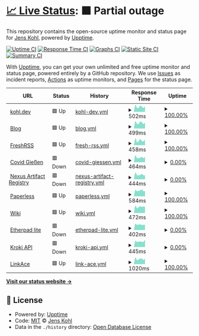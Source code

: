 # [📈 Live Status](https://jk.github.io/upptime): <!--live status--> **🟧 Partial outage**

This repository contains the open-source uptime monitor and status page for [Jens Kohl](http://jkohl.com), powered by [Upptime](https://github.com/upptime/upptime).

[![Uptime CI](https://github.com/koj-co/upptime/workflows/Uptime%20CI/badge.svg)](https://github.com/koj-co/upptime/actions?query=workflow%3A%22Uptime+CI%22)
[![Response Time CI](https://github.com/koj-co/upptime/workflows/Response%20Time%20CI/badge.svg)](https://github.com/koj-co/upptime/actions?query=workflow%3A%22Response+Time+CI%22)
[![Graphs CI](https://github.com/koj-co/upptime/workflows/Graphs%20CI/badge.svg)](https://github.com/koj-co/upptime/actions?query=workflow%3A%22Graphs+CI%22)
[![Static Site CI](https://github.com/koj-co/upptime/workflows/Static%20Site%20CI/badge.svg)](https://github.com/koj-co/upptime/actions?query=workflow%3A%22Static+Site+CI%22)
[![Summary CI](https://github.com/koj-co/upptime/workflows/Summary%20CI/badge.svg)](https://github.com/koj-co/upptime/actions?query=workflow%3A%22Summary+CI%22)

With [Upptime](https://upptime.js.org), you can get your own unlimited and free uptime monitor and status page, powered entirely by a GitHub repository. We use [Issues](https://github.com/jk/upptime/issues) as incident reports, [Actions](https://github.com/jk/upptime/actions) as uptime monitors, and [Pages](https://jk.github.io/upptime) for the status page.

<!--start: status pages-->
<!-- This summary is generated by Upptime (https://github.com/upptime/upptime) -->
<!-- Do not edit this manually, your changes will be overwritten -->
<!-- prettier-ignore -->
| URL | Status | History | Response Time | Uptime |
| --- | ------ | ------- | ------------- | ------ |
| <img alt="" src="https://icons.duckduckgo.com/ip3/kohl.dev.ico" height="13"> [kohl.dev](https://kohl.dev) | 🟩 Up | [kohl-dev.yml](https://github.com/jk/upptime/commits/HEAD/history/kohl-dev.yml) | <details><summary><img alt="Response time graph" src="./graphs/kohl-dev/response-time-week.png" height="20"> 502ms</summary><br><a href="https://jk.github.io/upptime/history/kohl-dev"><img alt="Response time 545" src="https://img.shields.io/endpoint?url=https%3A%2F%2Fraw.githubusercontent.com%2Fjk%2Fupptime%2FHEAD%2Fapi%2Fkohl-dev%2Fresponse-time.json"></a><br><a href="https://jk.github.io/upptime/history/kohl-dev"><img alt="24-hour response time 430" src="https://img.shields.io/endpoint?url=https%3A%2F%2Fraw.githubusercontent.com%2Fjk%2Fupptime%2FHEAD%2Fapi%2Fkohl-dev%2Fresponse-time-day.json"></a><br><a href="https://jk.github.io/upptime/history/kohl-dev"><img alt="7-day response time 502" src="https://img.shields.io/endpoint?url=https%3A%2F%2Fraw.githubusercontent.com%2Fjk%2Fupptime%2FHEAD%2Fapi%2Fkohl-dev%2Fresponse-time-week.json"></a><br><a href="https://jk.github.io/upptime/history/kohl-dev"><img alt="30-day response time 504" src="https://img.shields.io/endpoint?url=https%3A%2F%2Fraw.githubusercontent.com%2Fjk%2Fupptime%2FHEAD%2Fapi%2Fkohl-dev%2Fresponse-time-month.json"></a><br><a href="https://jk.github.io/upptime/history/kohl-dev"><img alt="1-year response time 547" src="https://img.shields.io/endpoint?url=https%3A%2F%2Fraw.githubusercontent.com%2Fjk%2Fupptime%2FHEAD%2Fapi%2Fkohl-dev%2Fresponse-time-year.json"></a></details> | <details><summary><a href="https://jk.github.io/upptime/history/kohl-dev">100.00%</a></summary><a href="https://jk.github.io/upptime/history/kohl-dev"><img alt="All-time uptime 99.89%" src="https://img.shields.io/endpoint?url=https%3A%2F%2Fraw.githubusercontent.com%2Fjk%2Fupptime%2FHEAD%2Fapi%2Fkohl-dev%2Fuptime.json"></a><br><a href="https://jk.github.io/upptime/history/kohl-dev"><img alt="24-hour uptime 100.00%" src="https://img.shields.io/endpoint?url=https%3A%2F%2Fraw.githubusercontent.com%2Fjk%2Fupptime%2FHEAD%2Fapi%2Fkohl-dev%2Fuptime-day.json"></a><br><a href="https://jk.github.io/upptime/history/kohl-dev"><img alt="7-day uptime 100.00%" src="https://img.shields.io/endpoint?url=https%3A%2F%2Fraw.githubusercontent.com%2Fjk%2Fupptime%2FHEAD%2Fapi%2Fkohl-dev%2Fuptime-week.json"></a><br><a href="https://jk.github.io/upptime/history/kohl-dev"><img alt="30-day uptime 100.00%" src="https://img.shields.io/endpoint?url=https%3A%2F%2Fraw.githubusercontent.com%2Fjk%2Fupptime%2FHEAD%2Fapi%2Fkohl-dev%2Fuptime-month.json"></a><br><a href="https://jk.github.io/upptime/history/kohl-dev"><img alt="1-year uptime 99.82%" src="https://img.shields.io/endpoint?url=https%3A%2F%2Fraw.githubusercontent.com%2Fjk%2Fupptime%2FHEAD%2Fapi%2Fkohl-dev%2Fuptime-year.json"></a></details>
| <img alt="" src="https://icons.duckduckgo.com/ip3/blog.kohl.dev.ico" height="13"> [Blog](https://blog.kohl.dev) | 🟩 Up | [blog.yml](https://github.com/jk/upptime/commits/HEAD/history/blog.yml) | <details><summary><img alt="Response time graph" src="./graphs/blog/response-time-week.png" height="20"> 499ms</summary><br><a href="https://jk.github.io/upptime/history/blog"><img alt="Response time 532" src="https://img.shields.io/endpoint?url=https%3A%2F%2Fraw.githubusercontent.com%2Fjk%2Fupptime%2FHEAD%2Fapi%2Fblog%2Fresponse-time.json"></a><br><a href="https://jk.github.io/upptime/history/blog"><img alt="24-hour response time 421" src="https://img.shields.io/endpoint?url=https%3A%2F%2Fraw.githubusercontent.com%2Fjk%2Fupptime%2FHEAD%2Fapi%2Fblog%2Fresponse-time-day.json"></a><br><a href="https://jk.github.io/upptime/history/blog"><img alt="7-day response time 499" src="https://img.shields.io/endpoint?url=https%3A%2F%2Fraw.githubusercontent.com%2Fjk%2Fupptime%2FHEAD%2Fapi%2Fblog%2Fresponse-time-week.json"></a><br><a href="https://jk.github.io/upptime/history/blog"><img alt="30-day response time 495" src="https://img.shields.io/endpoint?url=https%3A%2F%2Fraw.githubusercontent.com%2Fjk%2Fupptime%2FHEAD%2Fapi%2Fblog%2Fresponse-time-month.json"></a><br><a href="https://jk.github.io/upptime/history/blog"><img alt="1-year response time 534" src="https://img.shields.io/endpoint?url=https%3A%2F%2Fraw.githubusercontent.com%2Fjk%2Fupptime%2FHEAD%2Fapi%2Fblog%2Fresponse-time-year.json"></a></details> | <details><summary><a href="https://jk.github.io/upptime/history/blog">100.00%</a></summary><a href="https://jk.github.io/upptime/history/blog"><img alt="All-time uptime 99.94%" src="https://img.shields.io/endpoint?url=https%3A%2F%2Fraw.githubusercontent.com%2Fjk%2Fupptime%2FHEAD%2Fapi%2Fblog%2Fuptime.json"></a><br><a href="https://jk.github.io/upptime/history/blog"><img alt="24-hour uptime 100.00%" src="https://img.shields.io/endpoint?url=https%3A%2F%2Fraw.githubusercontent.com%2Fjk%2Fupptime%2FHEAD%2Fapi%2Fblog%2Fuptime-day.json"></a><br><a href="https://jk.github.io/upptime/history/blog"><img alt="7-day uptime 100.00%" src="https://img.shields.io/endpoint?url=https%3A%2F%2Fraw.githubusercontent.com%2Fjk%2Fupptime%2FHEAD%2Fapi%2Fblog%2Fuptime-week.json"></a><br><a href="https://jk.github.io/upptime/history/blog"><img alt="30-day uptime 100.00%" src="https://img.shields.io/endpoint?url=https%3A%2F%2Fraw.githubusercontent.com%2Fjk%2Fupptime%2FHEAD%2Fapi%2Fblog%2Fuptime-month.json"></a><br><a href="https://jk.github.io/upptime/history/blog"><img alt="1-year uptime 99.93%" src="https://img.shields.io/endpoint?url=https%3A%2F%2Fraw.githubusercontent.com%2Fjk%2Fupptime%2FHEAD%2Fapi%2Fblog%2Fuptime-year.json"></a></details>
| <img alt="" src="https://icons.duckduckgo.com/ip3/freshrss.kohl.dev.ico" height="13"> [FreshRSS](https://freshrss.kohl.dev) | 🟩 Up | [fresh-rss.yml](https://github.com/jk/upptime/commits/HEAD/history/fresh-rss.yml) | <details><summary><img alt="Response time graph" src="./graphs/fresh-rss/response-time-week.png" height="20"> 458ms</summary><br><a href="https://jk.github.io/upptime/history/fresh-rss"><img alt="Response time 520" src="https://img.shields.io/endpoint?url=https%3A%2F%2Fraw.githubusercontent.com%2Fjk%2Fupptime%2FHEAD%2Fapi%2Ffresh-rss%2Fresponse-time.json"></a><br><a href="https://jk.github.io/upptime/history/fresh-rss"><img alt="24-hour response time 391" src="https://img.shields.io/endpoint?url=https%3A%2F%2Fraw.githubusercontent.com%2Fjk%2Fupptime%2FHEAD%2Fapi%2Ffresh-rss%2Fresponse-time-day.json"></a><br><a href="https://jk.github.io/upptime/history/fresh-rss"><img alt="7-day response time 458" src="https://img.shields.io/endpoint?url=https%3A%2F%2Fraw.githubusercontent.com%2Fjk%2Fupptime%2FHEAD%2Fapi%2Ffresh-rss%2Fresponse-time-week.json"></a><br><a href="https://jk.github.io/upptime/history/fresh-rss"><img alt="30-day response time 484" src="https://img.shields.io/endpoint?url=https%3A%2F%2Fraw.githubusercontent.com%2Fjk%2Fupptime%2FHEAD%2Fapi%2Ffresh-rss%2Fresponse-time-month.json"></a><br><a href="https://jk.github.io/upptime/history/fresh-rss"><img alt="1-year response time 519" src="https://img.shields.io/endpoint?url=https%3A%2F%2Fraw.githubusercontent.com%2Fjk%2Fupptime%2FHEAD%2Fapi%2Ffresh-rss%2Fresponse-time-year.json"></a></details> | <details><summary><a href="https://jk.github.io/upptime/history/fresh-rss">100.00%</a></summary><a href="https://jk.github.io/upptime/history/fresh-rss"><img alt="All-time uptime 99.89%" src="https://img.shields.io/endpoint?url=https%3A%2F%2Fraw.githubusercontent.com%2Fjk%2Fupptime%2FHEAD%2Fapi%2Ffresh-rss%2Fuptime.json"></a><br><a href="https://jk.github.io/upptime/history/fresh-rss"><img alt="24-hour uptime 100.00%" src="https://img.shields.io/endpoint?url=https%3A%2F%2Fraw.githubusercontent.com%2Fjk%2Fupptime%2FHEAD%2Fapi%2Ffresh-rss%2Fuptime-day.json"></a><br><a href="https://jk.github.io/upptime/history/fresh-rss"><img alt="7-day uptime 100.00%" src="https://img.shields.io/endpoint?url=https%3A%2F%2Fraw.githubusercontent.com%2Fjk%2Fupptime%2FHEAD%2Fapi%2Ffresh-rss%2Fuptime-week.json"></a><br><a href="https://jk.github.io/upptime/history/fresh-rss"><img alt="30-day uptime 100.00%" src="https://img.shields.io/endpoint?url=https%3A%2F%2Fraw.githubusercontent.com%2Fjk%2Fupptime%2FHEAD%2Fapi%2Ffresh-rss%2Fuptime-month.json"></a><br><a href="https://jk.github.io/upptime/history/fresh-rss"><img alt="1-year uptime 99.93%" src="https://img.shields.io/endpoint?url=https%3A%2F%2Fraw.githubusercontent.com%2Fjk%2Fupptime%2FHEAD%2Fapi%2Ffresh-rss%2Fuptime-year.json"></a></details>
| <img alt="" src="https://icons.duckduckgo.com/ip3/covid-gi.kohl.dev.ico" height="13"> [Covid Gießen](https://covid-gi.kohl.dev) | 🟥 Down | [covid-giessen.yml](https://github.com/jk/upptime/commits/HEAD/history/covid-giessen.yml) | <details><summary><img alt="Response time graph" src="./graphs/covid-giessen/response-time-week.png" height="20"> 464ms</summary><br><a href="https://jk.github.io/upptime/history/covid-giessen"><img alt="Response time 509" src="https://img.shields.io/endpoint?url=https%3A%2F%2Fraw.githubusercontent.com%2Fjk%2Fupptime%2FHEAD%2Fapi%2Fcovid-giessen%2Fresponse-time.json"></a><br><a href="https://jk.github.io/upptime/history/covid-giessen"><img alt="24-hour response time 338" src="https://img.shields.io/endpoint?url=https%3A%2F%2Fraw.githubusercontent.com%2Fjk%2Fupptime%2FHEAD%2Fapi%2Fcovid-giessen%2Fresponse-time-day.json"></a><br><a href="https://jk.github.io/upptime/history/covid-giessen"><img alt="7-day response time 464" src="https://img.shields.io/endpoint?url=https%3A%2F%2Fraw.githubusercontent.com%2Fjk%2Fupptime%2FHEAD%2Fapi%2Fcovid-giessen%2Fresponse-time-week.json"></a><br><a href="https://jk.github.io/upptime/history/covid-giessen"><img alt="30-day response time 461" src="https://img.shields.io/endpoint?url=https%3A%2F%2Fraw.githubusercontent.com%2Fjk%2Fupptime%2FHEAD%2Fapi%2Fcovid-giessen%2Fresponse-time-month.json"></a><br><a href="https://jk.github.io/upptime/history/covid-giessen"><img alt="1-year response time 508" src="https://img.shields.io/endpoint?url=https%3A%2F%2Fraw.githubusercontent.com%2Fjk%2Fupptime%2FHEAD%2Fapi%2Fcovid-giessen%2Fresponse-time-year.json"></a></details> | <details><summary><a href="https://jk.github.io/upptime/history/covid-giessen">0.00%</a></summary><a href="https://jk.github.io/upptime/history/covid-giessen"><img alt="All-time uptime 18.75%" src="https://img.shields.io/endpoint?url=https%3A%2F%2Fraw.githubusercontent.com%2Fjk%2Fupptime%2FHEAD%2Fapi%2Fcovid-giessen%2Fuptime.json"></a><br><a href="https://jk.github.io/upptime/history/covid-giessen"><img alt="24-hour uptime 0.00%" src="https://img.shields.io/endpoint?url=https%3A%2F%2Fraw.githubusercontent.com%2Fjk%2Fupptime%2FHEAD%2Fapi%2Fcovid-giessen%2Fuptime-day.json"></a><br><a href="https://jk.github.io/upptime/history/covid-giessen"><img alt="7-day uptime 0.00%" src="https://img.shields.io/endpoint?url=https%3A%2F%2Fraw.githubusercontent.com%2Fjk%2Fupptime%2FHEAD%2Fapi%2Fcovid-giessen%2Fuptime-week.json"></a><br><a href="https://jk.github.io/upptime/history/covid-giessen"><img alt="30-day uptime 0.00%" src="https://img.shields.io/endpoint?url=https%3A%2F%2Fraw.githubusercontent.com%2Fjk%2Fupptime%2FHEAD%2Fapi%2Fcovid-giessen%2Fuptime-month.json"></a><br><a href="https://jk.github.io/upptime/history/covid-giessen"><img alt="1-year uptime 0.00%" src="https://img.shields.io/endpoint?url=https%3A%2F%2Fraw.githubusercontent.com%2Fjk%2Fupptime%2FHEAD%2Fapi%2Fcovid-giessen%2Fuptime-year.json"></a></details>
| <img alt="" src="https://icons.duckduckgo.com/ip3/nexus.kohl.dev.ico" height="13"> [Nexus Artifact Registry](https://nexus.kohl.dev) | 🟥 Down | [nexus-artifact-registry.yml](https://github.com/jk/upptime/commits/HEAD/history/nexus-artifact-registry.yml) | <details><summary><img alt="Response time graph" src="./graphs/nexus-artifact-registry/response-time-week.png" height="20"> 444ms</summary><br><a href="https://jk.github.io/upptime/history/nexus-artifact-registry"><img alt="Response time 529" src="https://img.shields.io/endpoint?url=https%3A%2F%2Fraw.githubusercontent.com%2Fjk%2Fupptime%2FHEAD%2Fapi%2Fnexus-artifact-registry%2Fresponse-time.json"></a><br><a href="https://jk.github.io/upptime/history/nexus-artifact-registry"><img alt="24-hour response time 410" src="https://img.shields.io/endpoint?url=https%3A%2F%2Fraw.githubusercontent.com%2Fjk%2Fupptime%2FHEAD%2Fapi%2Fnexus-artifact-registry%2Fresponse-time-day.json"></a><br><a href="https://jk.github.io/upptime/history/nexus-artifact-registry"><img alt="7-day response time 444" src="https://img.shields.io/endpoint?url=https%3A%2F%2Fraw.githubusercontent.com%2Fjk%2Fupptime%2FHEAD%2Fapi%2Fnexus-artifact-registry%2Fresponse-time-week.json"></a><br><a href="https://jk.github.io/upptime/history/nexus-artifact-registry"><img alt="30-day response time 446" src="https://img.shields.io/endpoint?url=https%3A%2F%2Fraw.githubusercontent.com%2Fjk%2Fupptime%2FHEAD%2Fapi%2Fnexus-artifact-registry%2Fresponse-time-month.json"></a><br><a href="https://jk.github.io/upptime/history/nexus-artifact-registry"><img alt="1-year response time 517" src="https://img.shields.io/endpoint?url=https%3A%2F%2Fraw.githubusercontent.com%2Fjk%2Fupptime%2FHEAD%2Fapi%2Fnexus-artifact-registry%2Fresponse-time-year.json"></a></details> | <details><summary><a href="https://jk.github.io/upptime/history/nexus-artifact-registry">0.00%</a></summary><a href="https://jk.github.io/upptime/history/nexus-artifact-registry"><img alt="All-time uptime 22.76%" src="https://img.shields.io/endpoint?url=https%3A%2F%2Fraw.githubusercontent.com%2Fjk%2Fupptime%2FHEAD%2Fapi%2Fnexus-artifact-registry%2Fuptime.json"></a><br><a href="https://jk.github.io/upptime/history/nexus-artifact-registry"><img alt="24-hour uptime 0.00%" src="https://img.shields.io/endpoint?url=https%3A%2F%2Fraw.githubusercontent.com%2Fjk%2Fupptime%2FHEAD%2Fapi%2Fnexus-artifact-registry%2Fuptime-day.json"></a><br><a href="https://jk.github.io/upptime/history/nexus-artifact-registry"><img alt="7-day uptime 0.00%" src="https://img.shields.io/endpoint?url=https%3A%2F%2Fraw.githubusercontent.com%2Fjk%2Fupptime%2FHEAD%2Fapi%2Fnexus-artifact-registry%2Fuptime-week.json"></a><br><a href="https://jk.github.io/upptime/history/nexus-artifact-registry"><img alt="30-day uptime 0.00%" src="https://img.shields.io/endpoint?url=https%3A%2F%2Fraw.githubusercontent.com%2Fjk%2Fupptime%2FHEAD%2Fapi%2Fnexus-artifact-registry%2Fuptime-month.json"></a><br><a href="https://jk.github.io/upptime/history/nexus-artifact-registry"><img alt="1-year uptime 0.00%" src="https://img.shields.io/endpoint?url=https%3A%2F%2Fraw.githubusercontent.com%2Fjk%2Fupptime%2FHEAD%2Fapi%2Fnexus-artifact-registry%2Fuptime-year.json"></a></details>
| <img alt="" src="https://icons.duckduckgo.com/ip3/paperless.kohl.dev.ico" height="13"> [Paperless](https://paperless.kohl.dev) | 🟩 Up | [paperless.yml](https://github.com/jk/upptime/commits/HEAD/history/paperless.yml) | <details><summary><img alt="Response time graph" src="./graphs/paperless/response-time-week.png" height="20"> 584ms</summary><br><a href="https://jk.github.io/upptime/history/paperless"><img alt="Response time 601" src="https://img.shields.io/endpoint?url=https%3A%2F%2Fraw.githubusercontent.com%2Fjk%2Fupptime%2FHEAD%2Fapi%2Fpaperless%2Fresponse-time.json"></a><br><a href="https://jk.github.io/upptime/history/paperless"><img alt="24-hour response time 524" src="https://img.shields.io/endpoint?url=https%3A%2F%2Fraw.githubusercontent.com%2Fjk%2Fupptime%2FHEAD%2Fapi%2Fpaperless%2Fresponse-time-day.json"></a><br><a href="https://jk.github.io/upptime/history/paperless"><img alt="7-day response time 584" src="https://img.shields.io/endpoint?url=https%3A%2F%2Fraw.githubusercontent.com%2Fjk%2Fupptime%2FHEAD%2Fapi%2Fpaperless%2Fresponse-time-week.json"></a><br><a href="https://jk.github.io/upptime/history/paperless"><img alt="30-day response time 571" src="https://img.shields.io/endpoint?url=https%3A%2F%2Fraw.githubusercontent.com%2Fjk%2Fupptime%2FHEAD%2Fapi%2Fpaperless%2Fresponse-time-month.json"></a><br><a href="https://jk.github.io/upptime/history/paperless"><img alt="1-year response time 595" src="https://img.shields.io/endpoint?url=https%3A%2F%2Fraw.githubusercontent.com%2Fjk%2Fupptime%2FHEAD%2Fapi%2Fpaperless%2Fresponse-time-year.json"></a></details> | <details><summary><a href="https://jk.github.io/upptime/history/paperless">100.00%</a></summary><a href="https://jk.github.io/upptime/history/paperless"><img alt="All-time uptime 92.44%" src="https://img.shields.io/endpoint?url=https%3A%2F%2Fraw.githubusercontent.com%2Fjk%2Fupptime%2FHEAD%2Fapi%2Fpaperless%2Fuptime.json"></a><br><a href="https://jk.github.io/upptime/history/paperless"><img alt="24-hour uptime 100.00%" src="https://img.shields.io/endpoint?url=https%3A%2F%2Fraw.githubusercontent.com%2Fjk%2Fupptime%2FHEAD%2Fapi%2Fpaperless%2Fuptime-day.json"></a><br><a href="https://jk.github.io/upptime/history/paperless"><img alt="7-day uptime 100.00%" src="https://img.shields.io/endpoint?url=https%3A%2F%2Fraw.githubusercontent.com%2Fjk%2Fupptime%2FHEAD%2Fapi%2Fpaperless%2Fuptime-week.json"></a><br><a href="https://jk.github.io/upptime/history/paperless"><img alt="30-day uptime 100.00%" src="https://img.shields.io/endpoint?url=https%3A%2F%2Fraw.githubusercontent.com%2Fjk%2Fupptime%2FHEAD%2Fapi%2Fpaperless%2Fuptime-month.json"></a><br><a href="https://jk.github.io/upptime/history/paperless"><img alt="1-year uptime 78.66%" src="https://img.shields.io/endpoint?url=https%3A%2F%2Fraw.githubusercontent.com%2Fjk%2Fupptime%2FHEAD%2Fapi%2Fpaperless%2Fuptime-year.json"></a></details>
| <img alt="" src="https://icons.duckduckgo.com/ip3/wiki.kohl.dev.ico" height="13"> [Wiki](https://wiki.kohl.dev) | 🟩 Up | [wiki.yml](https://github.com/jk/upptime/commits/HEAD/history/wiki.yml) | <details><summary><img alt="Response time graph" src="./graphs/wiki/response-time-week.png" height="20"> 472ms</summary><br><a href="https://jk.github.io/upptime/history/wiki"><img alt="Response time 538" src="https://img.shields.io/endpoint?url=https%3A%2F%2Fraw.githubusercontent.com%2Fjk%2Fupptime%2FHEAD%2Fapi%2Fwiki%2Fresponse-time.json"></a><br><a href="https://jk.github.io/upptime/history/wiki"><img alt="24-hour response time 459" src="https://img.shields.io/endpoint?url=https%3A%2F%2Fraw.githubusercontent.com%2Fjk%2Fupptime%2FHEAD%2Fapi%2Fwiki%2Fresponse-time-day.json"></a><br><a href="https://jk.github.io/upptime/history/wiki"><img alt="7-day response time 472" src="https://img.shields.io/endpoint?url=https%3A%2F%2Fraw.githubusercontent.com%2Fjk%2Fupptime%2FHEAD%2Fapi%2Fwiki%2Fresponse-time-week.json"></a><br><a href="https://jk.github.io/upptime/history/wiki"><img alt="30-day response time 492" src="https://img.shields.io/endpoint?url=https%3A%2F%2Fraw.githubusercontent.com%2Fjk%2Fupptime%2FHEAD%2Fapi%2Fwiki%2Fresponse-time-month.json"></a><br><a href="https://jk.github.io/upptime/history/wiki"><img alt="1-year response time 541" src="https://img.shields.io/endpoint?url=https%3A%2F%2Fraw.githubusercontent.com%2Fjk%2Fupptime%2FHEAD%2Fapi%2Fwiki%2Fresponse-time-year.json"></a></details> | <details><summary><a href="https://jk.github.io/upptime/history/wiki">100.00%</a></summary><a href="https://jk.github.io/upptime/history/wiki"><img alt="All-time uptime 99.94%" src="https://img.shields.io/endpoint?url=https%3A%2F%2Fraw.githubusercontent.com%2Fjk%2Fupptime%2FHEAD%2Fapi%2Fwiki%2Fuptime.json"></a><br><a href="https://jk.github.io/upptime/history/wiki"><img alt="24-hour uptime 100.00%" src="https://img.shields.io/endpoint?url=https%3A%2F%2Fraw.githubusercontent.com%2Fjk%2Fupptime%2FHEAD%2Fapi%2Fwiki%2Fuptime-day.json"></a><br><a href="https://jk.github.io/upptime/history/wiki"><img alt="7-day uptime 100.00%" src="https://img.shields.io/endpoint?url=https%3A%2F%2Fraw.githubusercontent.com%2Fjk%2Fupptime%2FHEAD%2Fapi%2Fwiki%2Fuptime-week.json"></a><br><a href="https://jk.github.io/upptime/history/wiki"><img alt="30-day uptime 100.00%" src="https://img.shields.io/endpoint?url=https%3A%2F%2Fraw.githubusercontent.com%2Fjk%2Fupptime%2FHEAD%2Fapi%2Fwiki%2Fuptime-month.json"></a><br><a href="https://jk.github.io/upptime/history/wiki"><img alt="1-year uptime 99.93%" src="https://img.shields.io/endpoint?url=https%3A%2F%2Fraw.githubusercontent.com%2Fjk%2Fupptime%2FHEAD%2Fapi%2Fwiki%2Fuptime-year.json"></a></details>
| <img alt="" src="https://icons.duckduckgo.com/ip3/pad.kohl.dev.ico" height="13"> [Etherpad lite](https://pad.kohl.dev) | 🟥 Down | [etherpad-lite.yml](https://github.com/jk/upptime/commits/HEAD/history/etherpad-lite.yml) | <details><summary><img alt="Response time graph" src="./graphs/etherpad-lite/response-time-week.png" height="20"> 402ms</summary><br><a href="https://jk.github.io/upptime/history/etherpad-lite"><img alt="Response time 461" src="https://img.shields.io/endpoint?url=https%3A%2F%2Fraw.githubusercontent.com%2Fjk%2Fupptime%2FHEAD%2Fapi%2Fetherpad-lite%2Fresponse-time.json"></a><br><a href="https://jk.github.io/upptime/history/etherpad-lite"><img alt="24-hour response time 292" src="https://img.shields.io/endpoint?url=https%3A%2F%2Fraw.githubusercontent.com%2Fjk%2Fupptime%2FHEAD%2Fapi%2Fetherpad-lite%2Fresponse-time-day.json"></a><br><a href="https://jk.github.io/upptime/history/etherpad-lite"><img alt="7-day response time 402" src="https://img.shields.io/endpoint?url=https%3A%2F%2Fraw.githubusercontent.com%2Fjk%2Fupptime%2FHEAD%2Fapi%2Fetherpad-lite%2Fresponse-time-week.json"></a><br><a href="https://jk.github.io/upptime/history/etherpad-lite"><img alt="30-day response time 418" src="https://img.shields.io/endpoint?url=https%3A%2F%2Fraw.githubusercontent.com%2Fjk%2Fupptime%2FHEAD%2Fapi%2Fetherpad-lite%2Fresponse-time-month.json"></a><br><a href="https://jk.github.io/upptime/history/etherpad-lite"><img alt="1-year response time 463" src="https://img.shields.io/endpoint?url=https%3A%2F%2Fraw.githubusercontent.com%2Fjk%2Fupptime%2FHEAD%2Fapi%2Fetherpad-lite%2Fresponse-time-year.json"></a></details> | <details><summary><a href="https://jk.github.io/upptime/history/etherpad-lite">0.00%</a></summary><a href="https://jk.github.io/upptime/history/etherpad-lite"><img alt="All-time uptime 22.76%" src="https://img.shields.io/endpoint?url=https%3A%2F%2Fraw.githubusercontent.com%2Fjk%2Fupptime%2FHEAD%2Fapi%2Fetherpad-lite%2Fuptime.json"></a><br><a href="https://jk.github.io/upptime/history/etherpad-lite"><img alt="24-hour uptime 0.00%" src="https://img.shields.io/endpoint?url=https%3A%2F%2Fraw.githubusercontent.com%2Fjk%2Fupptime%2FHEAD%2Fapi%2Fetherpad-lite%2Fuptime-day.json"></a><br><a href="https://jk.github.io/upptime/history/etherpad-lite"><img alt="7-day uptime 0.00%" src="https://img.shields.io/endpoint?url=https%3A%2F%2Fraw.githubusercontent.com%2Fjk%2Fupptime%2FHEAD%2Fapi%2Fetherpad-lite%2Fuptime-week.json"></a><br><a href="https://jk.github.io/upptime/history/etherpad-lite"><img alt="30-day uptime 0.00%" src="https://img.shields.io/endpoint?url=https%3A%2F%2Fraw.githubusercontent.com%2Fjk%2Fupptime%2FHEAD%2Fapi%2Fetherpad-lite%2Fuptime-month.json"></a><br><a href="https://jk.github.io/upptime/history/etherpad-lite"><img alt="1-year uptime 0.00%" src="https://img.shields.io/endpoint?url=https%3A%2F%2Fraw.githubusercontent.com%2Fjk%2Fupptime%2FHEAD%2Fapi%2Fetherpad-lite%2Fuptime-year.json"></a></details>
| <img alt="" src="https://icons.duckduckgo.com/ip3/kroki.kohl.dev.ico" height="13"> [Kroki API](https://kroki.kohl.dev) | 🟥 Down | [kroki-api.yml](https://github.com/jk/upptime/commits/HEAD/history/kroki-api.yml) | <details><summary><img alt="Response time graph" src="./graphs/kroki-api/response-time-week.png" height="20"> 445ms</summary><br><a href="https://jk.github.io/upptime/history/kroki-api"><img alt="Response time 449" src="https://img.shields.io/endpoint?url=https%3A%2F%2Fraw.githubusercontent.com%2Fjk%2Fupptime%2FHEAD%2Fapi%2Fkroki-api%2Fresponse-time.json"></a><br><a href="https://jk.github.io/upptime/history/kroki-api"><img alt="24-hour response time 424" src="https://img.shields.io/endpoint?url=https%3A%2F%2Fraw.githubusercontent.com%2Fjk%2Fupptime%2FHEAD%2Fapi%2Fkroki-api%2Fresponse-time-day.json"></a><br><a href="https://jk.github.io/upptime/history/kroki-api"><img alt="7-day response time 445" src="https://img.shields.io/endpoint?url=https%3A%2F%2Fraw.githubusercontent.com%2Fjk%2Fupptime%2FHEAD%2Fapi%2Fkroki-api%2Fresponse-time-week.json"></a><br><a href="https://jk.github.io/upptime/history/kroki-api"><img alt="30-day response time 430" src="https://img.shields.io/endpoint?url=https%3A%2F%2Fraw.githubusercontent.com%2Fjk%2Fupptime%2FHEAD%2Fapi%2Fkroki-api%2Fresponse-time-month.json"></a><br><a href="https://jk.github.io/upptime/history/kroki-api"><img alt="1-year response time 449" src="https://img.shields.io/endpoint?url=https%3A%2F%2Fraw.githubusercontent.com%2Fjk%2Fupptime%2FHEAD%2Fapi%2Fkroki-api%2Fresponse-time-year.json"></a></details> | <details><summary><a href="https://jk.github.io/upptime/history/kroki-api">0.00%</a></summary><a href="https://jk.github.io/upptime/history/kroki-api"><img alt="All-time uptime 22.53%" src="https://img.shields.io/endpoint?url=https%3A%2F%2Fraw.githubusercontent.com%2Fjk%2Fupptime%2FHEAD%2Fapi%2Fkroki-api%2Fuptime.json"></a><br><a href="https://jk.github.io/upptime/history/kroki-api"><img alt="24-hour uptime 0.00%" src="https://img.shields.io/endpoint?url=https%3A%2F%2Fraw.githubusercontent.com%2Fjk%2Fupptime%2FHEAD%2Fapi%2Fkroki-api%2Fuptime-day.json"></a><br><a href="https://jk.github.io/upptime/history/kroki-api"><img alt="7-day uptime 0.00%" src="https://img.shields.io/endpoint?url=https%3A%2F%2Fraw.githubusercontent.com%2Fjk%2Fupptime%2FHEAD%2Fapi%2Fkroki-api%2Fuptime-week.json"></a><br><a href="https://jk.github.io/upptime/history/kroki-api"><img alt="30-day uptime 0.00%" src="https://img.shields.io/endpoint?url=https%3A%2F%2Fraw.githubusercontent.com%2Fjk%2Fupptime%2FHEAD%2Fapi%2Fkroki-api%2Fuptime-month.json"></a><br><a href="https://jk.github.io/upptime/history/kroki-api"><img alt="1-year uptime 0.00%" src="https://img.shields.io/endpoint?url=https%3A%2F%2Fraw.githubusercontent.com%2Fjk%2Fupptime%2FHEAD%2Fapi%2Fkroki-api%2Fuptime-year.json"></a></details>
| <img alt="" src="https://icons.duckduckgo.com/ip3/links.kohl.dev.ico" height="13"> [LinkAce](https://links.kohl.dev) | 🟩 Up | [link-ace.yml](https://github.com/jk/upptime/commits/HEAD/history/link-ace.yml) | <details><summary><img alt="Response time graph" src="./graphs/link-ace/response-time-week.png" height="20"> 1020ms</summary><br><a href="https://jk.github.io/upptime/history/link-ace"><img alt="Response time 1186" src="https://img.shields.io/endpoint?url=https%3A%2F%2Fraw.githubusercontent.com%2Fjk%2Fupptime%2FHEAD%2Fapi%2Flink-ace%2Fresponse-time.json"></a><br><a href="https://jk.github.io/upptime/history/link-ace"><img alt="24-hour response time 915" src="https://img.shields.io/endpoint?url=https%3A%2F%2Fraw.githubusercontent.com%2Fjk%2Fupptime%2FHEAD%2Fapi%2Flink-ace%2Fresponse-time-day.json"></a><br><a href="https://jk.github.io/upptime/history/link-ace"><img alt="7-day response time 1020" src="https://img.shields.io/endpoint?url=https%3A%2F%2Fraw.githubusercontent.com%2Fjk%2Fupptime%2FHEAD%2Fapi%2Flink-ace%2Fresponse-time-week.json"></a><br><a href="https://jk.github.io/upptime/history/link-ace"><img alt="30-day response time 981" src="https://img.shields.io/endpoint?url=https%3A%2F%2Fraw.githubusercontent.com%2Fjk%2Fupptime%2FHEAD%2Fapi%2Flink-ace%2Fresponse-time-month.json"></a><br><a href="https://jk.github.io/upptime/history/link-ace"><img alt="1-year response time 1106" src="https://img.shields.io/endpoint?url=https%3A%2F%2Fraw.githubusercontent.com%2Fjk%2Fupptime%2FHEAD%2Fapi%2Flink-ace%2Fresponse-time-year.json"></a></details> | <details><summary><a href="https://jk.github.io/upptime/history/link-ace">100.00%</a></summary><a href="https://jk.github.io/upptime/history/link-ace"><img alt="All-time uptime 99.93%" src="https://img.shields.io/endpoint?url=https%3A%2F%2Fraw.githubusercontent.com%2Fjk%2Fupptime%2FHEAD%2Fapi%2Flink-ace%2Fuptime.json"></a><br><a href="https://jk.github.io/upptime/history/link-ace"><img alt="24-hour uptime 100.00%" src="https://img.shields.io/endpoint?url=https%3A%2F%2Fraw.githubusercontent.com%2Fjk%2Fupptime%2FHEAD%2Fapi%2Flink-ace%2Fuptime-day.json"></a><br><a href="https://jk.github.io/upptime/history/link-ace"><img alt="7-day uptime 100.00%" src="https://img.shields.io/endpoint?url=https%3A%2F%2Fraw.githubusercontent.com%2Fjk%2Fupptime%2FHEAD%2Fapi%2Flink-ace%2Fuptime-week.json"></a><br><a href="https://jk.github.io/upptime/history/link-ace"><img alt="30-day uptime 100.00%" src="https://img.shields.io/endpoint?url=https%3A%2F%2Fraw.githubusercontent.com%2Fjk%2Fupptime%2FHEAD%2Fapi%2Flink-ace%2Fuptime-month.json"></a><br><a href="https://jk.github.io/upptime/history/link-ace"><img alt="1-year uptime 99.93%" src="https://img.shields.io/endpoint?url=https%3A%2F%2Fraw.githubusercontent.com%2Fjk%2Fupptime%2FHEAD%2Fapi%2Flink-ace%2Fuptime-year.json"></a></details>

<!--end: status pages-->

[**Visit our status website →**](https://jk.github.io/upptime)

## 📄 License

- Powered by: [Upptime](https://github.com/upptime/upptime)
- Code: [MIT](./LICENSE) © [Jens Kohl](http://jkohl.com)
- Data in the `./history` directory: [Open Database License](https://opendatacommons.org/licenses/odbl/1-0/)
